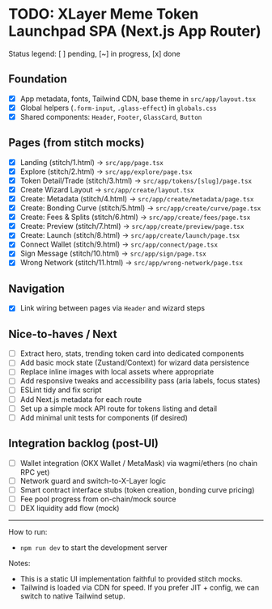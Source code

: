 # TODO: XLayer Meme Token Launchpad SPA (Next.js App Router)

Status legend: [ ] pending, [~] in progress, [x] done

## Foundation
- [x] App metadata, fonts, Tailwind CDN, base theme in `src/app/layout.tsx`
- [x] Global helpers (`.form-input`, `.glass-effect`) in `globals.css`
- [x] Shared components: `Header`, `Footer`, `GlassCard`, `Button`

## Pages (from stitch mocks)
- [x] Landing (stitch/1.html) → `src/app/page.tsx`
- [x] Explore (stitch/2.html) → `src/app/explore/page.tsx`
- [x] Token Detail/Trade (stitch/3.html) → `src/app/tokens/[slug]/page.tsx`
- [x] Create Wizard Layout → `src/app/create/layout.tsx`
- [x] Create: Metadata (stitch/4.html) → `src/app/create/metadata/page.tsx`
- [x] Create: Bonding Curve (stitch/5.html) → `src/app/create/curve/page.tsx`
- [x] Create: Fees & Splits (stitch/6.html) → `src/app/create/fees/page.tsx`
- [x] Create: Preview (stitch/7.html) → `src/app/create/preview/page.tsx`
- [x] Create: Launch (stitch/8.html) → `src/app/create/launch/page.tsx`
- [x] Connect Wallet (stitch/9.html) → `src/app/connect/page.tsx`
- [x] Sign Message (stitch/10.html) → `src/app/sign/page.tsx`
- [x] Wrong Network (stitch/11.html) → `src/app/wrong-network/page.tsx`

## Navigation
- [x] Link wiring between pages via `Header` and wizard steps

## Nice-to-haves / Next
- [ ] Extract hero, stats, trending token card into dedicated components
- [ ] Add basic mock state (Zustand/Context) for wizard data persistence
- [ ] Replace inline images with local assets where appropriate
- [ ] Add responsive tweaks and accessibility pass (aria labels, focus states)
- [ ] ESLint tidy and fix script
- [ ] Add Next.js metadata for each route
- [ ] Set up a simple mock API route for tokens listing and detail
- [ ] Add minimal unit tests for components (if desired)

## Integration backlog (post-UI)
- [ ] Wallet integration (OKX Wallet / MetaMask) via wagmi/ethers (no chain RPC yet)
- [ ] Network guard and switch-to-X-Layer logic
- [ ] Smart contract interface stubs (token creation, bonding curve pricing)
- [ ] Fee pool progress from on-chain/mock source
- [ ] DEX liquidity add flow (mock)

---

How to run:
- `npm run dev` to start the development server

Notes:
- This is a static UI implementation faithful to provided stitch mocks.
- Tailwind is loaded via CDN for speed. If you prefer JIT + config, we can switch to native Tailwind setup.
